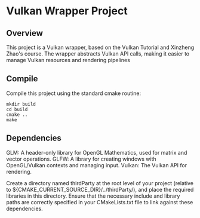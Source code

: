 # Vulkan Wrapper Project

## Overview

This project is a Vulkan wrapper, based on  the Vulkan Tutorial and Xinzheng Zhao's course. The wrapper abstracts Vulkan API calls, making it easier to manage Vulkan resources and rendering pipelines
## Compile

Compile this project using the standard cmake routine:

    mkdir build
    cd build
    cmake ..
    make

## Dependencies

GLM: A header-only library for OpenGL Mathematics, used for matrix and vector operations.
GLFW: A library for creating windows with OpenGL/Vulkan contexts and managing input.
Vulkan: The Vulkan API for rendering.

Create a directory named thirdParty at the root level of your project (relative to ${CMAKE_CURRENT_SOURCE_DIR}/../thirdParty/), and place the required libraries in this directory.
Ensure that the necessary include and library paths are correctly specified in your CMakeLists.txt file to link against these dependencies.
